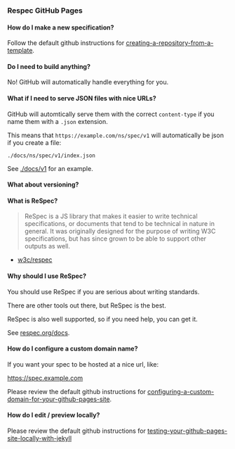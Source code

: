 ### Respec GitHub Pages

#### How do I make a new specification?

Follow the default github instructions for [creating-a-repository-from-a-template](https://docs.github.com/en/github/creating-cloning-and-archiving-repositories/creating-a-repository-from-a-template).

#### Do I need to build anything?

No! GitHub will automatically handle everything for you.

#### What if I need to serve JSON files with nice URLs?

GitHub will automtically serve them with the correct `content-type` if you name them with a `.json` extension.

This means that `https://example.com/ns/spec/v1` will automatically be json if you create a file:

`./docs/ns/spec/v1/index.json`

See [./docs/v1](./docs/v1) for an example.

#### What about versioning?

#### What is ReSpec?

> ReSpec is a JS library that makes it easier to write technical specifications, or documents that tend to be technical in nature in general. It was originally designed for the purpose of writing W3C specifications, but has since grown to be able to support other outputs as well.

- [w3c/respec](https://github.com/w3c/respec)

#### Why should I use ReSpec?

You should use ReSpec if you are serious about writing standards.

There are other tools out there, but ReSpec is the best.

ReSpec is also well supported, so if you need help, you can get it.

See [respec.org/docs](https://respec.org/docs/).

#### How do I configure a custom domain name?

If you want your spec to be hosted at a nice url, like:

https://spec.example.com

Please review the default github instructions for [configuring-a-custom-domain-for-your-github-pages-site](https://docs.github.com/en/github/working-with-github-pages/configuring-a-custom-domain-for-your-github-pages-site).

#### How do I edit / preview locally?

Please review the default github instructions for [testing-your-github-pages-site-locally-with-jekyll](https://docs.github.com/en/github/working-with-github-pages/testing-your-github-pages-site-locally-with-jekyll)
